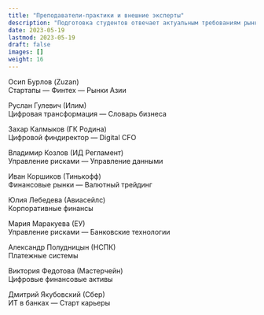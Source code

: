 ```yaml
---
title: "Преподаватели-практики и внешние эксперты"
description: "Подготовка студентов отвечает актуальным требованиям рынка труда."
date: 2023-05-19
lastmod: 2023-05-19
draft: false
images: []
weight: 16
---
```


Осип Бурлов (Zuzan)  
Стартапы — Финтех — Рынки Азии

Руслан Гулевич (Илим)  
Цифровая трансформация — Словарь бизнеса

Захар Калмыков (ГК Родина)  
Цифровой финдиректор — Digital CFO

Владимир Козлов (ИД Регламент)  
Управление рисками — Управление данными

Иван Коршиков (Тинькофф)  
Финансовые рынки — Валютный трейдинг

Юлия Лебедева (Авиасейлс)  
Корпоративные финансы

Мария Маракуева (ЕУ)  
Управление рисками — Банковские технологии

Александр Полудницын (НСПК)  
Платежные системы

Виктория Федотова (Мастерчейн)  
Цифровые финансовые активы

Дмитрий Якубовский (Сбер)  
ИТ в банках — Старт карьеры
